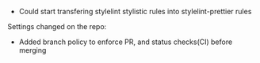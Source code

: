 - Could start transfering stylelint stylistic rules into stylelint-prettier rules 



Settings changed on the repo: 
- Added branch policy to enforce PR, and status checks(CI) before merging